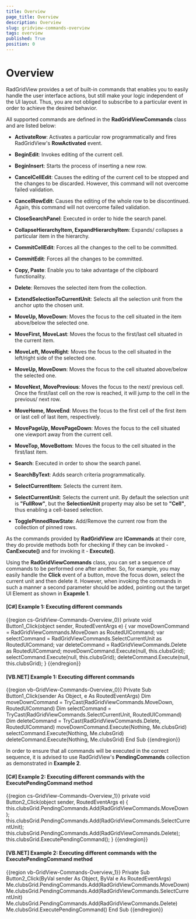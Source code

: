 ```yaml
---
title: Overview
page_title: Overview
description: Overview
slug: gridview-commands-overview
tags: overview
published: True
position: 0
---
```


# Overview

RadGridView provides a set of built-in commands that enables you to easily handle the user interface actions, but still make your logic independent of the UI layout. Thus, you are not obliged to subscribe to a particular event in order to achieve the desired behavior. 

All supported commands are defined in the **RadGridViewCommands** class and are listed below:

* __ActivateRow__: Activates a particular row programmatically and fires RadGridView's __RowActivated__ event.

* __BeginEdit__: Invokes editing of the current cell.

* __BeginInsert__: Starts the process of inserting a new row.

* __CancelCellEdit__: Causes the editing of the current cell to be stopped and the changes to be discarded. However, this command will not overcome failed validation.

* __CancelRowEdit__: Causes the editing of the whole row to be discontinued. Again, this command will not overcome failed validation.

* __CloseSearchPanel__: Executed in order to hide the search panel.

* __CollapseHierarchyItem, ExpandHierarchyItem__: Expands/ collapses a particular item in the hierarchy.

* __CommitCellEdit__: Forces all the changes to the cell to be committed.

* __CommitEdit__: Forces all the changes to be committed.

* __Copy, Paste__: Enable you to take advantage of the clipboard functionality.

* __Delete__: Removes the selected item from the collection.

* __ExtendSelectionToCurrentUnit__: Selects all the selection unit from the anchor upto the chosen unit.

* __MoveUp, MoveDown__: Moves the focus to the cell situated in the item above/below the selected one.

* __MoveFirst, MoveLast__: Moves the focus to the first/last cell situated in the current item.

* __MoveLeft, MoveRight__: Moves the focus to the cell situated in the left/right side of the selected one.

* __MoveUp, MoveDown__: Moves the focus to the cell situated above/below the selected one.

* __MoveNext, MovePrevious__: Moves the focus to the next/ previous cell. Once the first/last cell on the row is reached, it will jump to the cell in the previous/ next row.

* __MoveHome, MoveEnd__: Moves the focus to the first cell of the first item or last cell of last item, respectively.

* __MovePageUp, MovePageDown__: Moves the focus to the cell situated one viewport away from the current cell.

* __MoveTop, MoveBottom__: Moves the focus to the cell situated in the first/last item.

* __Search__: Executed in order to show the search panel.
		  
* __SearchByText__: Adds search criteria programmatically.

* __SelectCurrentItem__: Selects the current item.

* __SelectCurrentUnit__: Selects the current unit. By default the selection unit is __"FullRow"__, but the __SelectionUnit__ property may also be set to __"Cell"__, thus enabling a cell-based selection.

* __TogglePinnedRowState__: Add/Remove the current row from the collection of pinned rows.

As the commands provided by __RadGridView__ are __ICommands__ at their core, they do provide methods both for checking if they can be invoked - __CanExecute()__ and for invoking it - __Execute()__.

Using the __RadGridViewCommands__ class, you can set a sequence of commands to be performed one after another.  So, for example, you may easily handle the **Click** event of a button, move the focus down, select the current unit and then delete it. However, when invoking the commands in such a manner a second parameter should be added, pointing out the target UI Element as shown in **Exapmle 1**.

#### __[C#] Example 1: Executing different commands__

{{region cs-GridView-Commands-Overview_0}}
	private void Button1_Click(object sender, RoutedEventArgs e)
    {
        var moveDownCommand = RadGridViewCommands.MoveDown as RoutedUICommand;
        var selectCommand = RadGridViewCommands.SelectCurrentUnit as RoutedUICommand;
        var deleteCommand = RadGridViewCommands.Delete as RoutedUICommand;
        moveDownCommand.Execute(null, this.clubsGrid);
        selectCommand.Execute(null, this.clubsGrid);
        deleteCommand.Execute(null, this.clubsGrid);
    }
{{endregion}}

#### __[VB.NET] Example 1: Executing different commands__

{{region vb-GridView-Commands-Overview_0}}
	Private Sub Button1_Click(sender As Object, e As RoutedEventArgs)
        Dim moveDownCommand = TryCast(RadGridViewCommands.MoveDown, RoutedUICommand)
        Dim selectCommand = TryCast(RadGridViewCommands.SelectCurrentUnit, RoutedUICommand)
        Dim deleteCommand = TryCast(RadGridViewCommands.Delete, RoutedUICommand)
        moveDownCommand.Execute(Nothing, Me.clubsGrid)
        selectCommand.Execute(Nothing, Me.clubsGrid)
        deleteCommand.Execute(Nothing, Me.clubsGrid)
    End Sub
{{endregion}}

In order to ensure that all commands will be executed in the correct sequence, it is advised to use RadGridView's **PendingCommands** collection as demonstrated in **Example 2**.

#### __[C#] Example 2: Executing different commands with the ExecutePendingCommand method__

{{region cs-GridView-Commands-Overview_1}}
	private void Button2_Click(object sender, RoutedEventArgs e)
	{
	    this.clubsGrid.PendingCommands.Add(RadGridViewCommands.MoveDown);
	    this.clubsGrid.PendingCommands.Add(RadGridViewCommands.SelectCurrentUnit);
	    this.clubsGrid.PendingCommands.Add(RadGridViewCommands.Delete);
	    this.clubsGrid.ExecutePendingCommand();
	}
{{endregion}}

#### __[VB.NET] Example 2: Executing different commands with the ExecutePendingCommand method__

{{region vb-GridView-Commands-Overview_1}}
	Private Sub Button2_Click(ByVal sender As Object, ByVal e As RoutedEventArgs)
	    Me.clubsGrid.PendingCommands.Add(RadGridViewCommands.MoveDown)
	    Me.clubsGrid.PendingCommands.Add(RadGridViewCommands.SelectCurrentUnit)
	    Me.clubsGrid.PendingCommands.Add(RadGridViewCommands.Delete)
	    Me.clubsGrid.ExecutePendingCommand()
	End Sub
{{endregion}}